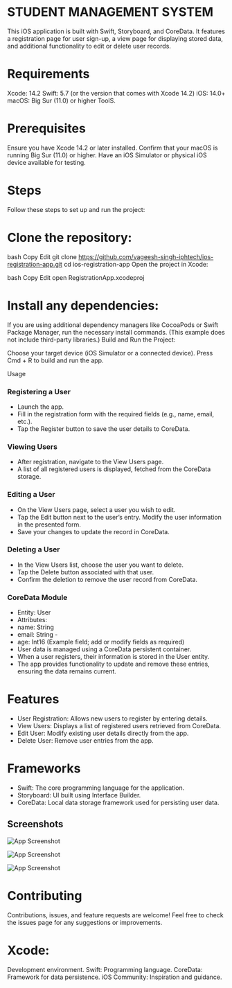 # STUDENT MANAGEMENT SYSTEM

This iOS application is built with Swift, Storyboard, and CoreData. It features a registration page for user sign-up, a view page for displaying stored data, and additional functionality to edit or delete user records.

# Requirements

Xcode: 14.2 Swift: 5.7 (or the version that comes with Xcode 14.2) iOS: 14.0+ macOS: Big Sur (11.0) or higher ToolS.

# Prerequisites

Ensure you have Xcode 14.2 or later installed. Confirm that your macOS is running Big Sur (11.0) or higher. Have an iOS Simulator or physical iOS device available for testing. 

# Steps
Follow these steps to set up and run the project:
# Clone the repository:

bash Copy Edit git clone https://github.com/vageesh-singh-iphtech/ios-registration-app.git cd ios-registration-app Open the project in Xcode:

bash Copy Edit open RegistrationApp.xcodeproj

# Install any dependencies:

If you are using additional dependency managers like CocoaPods or Swift Package Manager, run the necessary install commands. (This example does not include third-party libraries.) Build and Run the Project:

Choose your target device (iOS Simulator or a connected device). Press Cmd + R to build and run the app.

Usage

### Registering a User

- Launch the app. 
- Fill in the registration form with the required fields (e.g., name, email, etc.). 
- Tap the Register button to save the user details to CoreData.

### Viewing Users

- After registration, navigate to the View Users page. 
- A list of all registered users is displayed, fetched from the CoreData storage.

### Editing a User

- On the View Users page, select a user you wish to edit. 
- Tap the Edit button next to the user’s entry. Modify the user information in the presented form. 
- Save your changes to update the record in CoreData.

### Deleting a User

- In the View Users list, choose the user you want to delete. 
- Tap the Delete button associated with that user. 
- Confirm the deletion to remove the user record from CoreData.

### CoreData Module

- Entity: User 
- Attributes: 
- name: String 
- email: String -
- age: Int16 (Example field; add or modify fields as required) 
- User data is managed using a CoreData persistent container.
- When a user registers, their information is stored in the User entity. 
- The app provides functionality to update and remove these entries, ensuring the data remains current.

# Features

- User Registration: Allows new users to register by entering details. 
- View Users: Displays a list of registered users retrieved from CoreData. 
- Edit User: Modify existing user details directly from the app. 
- Delete User: Remove user entries from the app. 


# Frameworks

- Swift: The core programming language for the application. 
- Storyboard: UI built using Interface Builder. 
- CoreData: Local data storage framework used for persisting user data.

## Screenshots

![App Screenshot](https://chat.google.com/u/0/api/get_attachment_url?url_type=FIFE_URL&content_type=image%2Fpng&attachment_token=AOo0EEVfzO9DWqvBA25H6N0E92uR%2Fk6fRN1viwLRCbIrVKZmbefl54Jjw06qcfCiIlPx2pzE4GNAKdquVGLp%2B8%2BSw8na%2FLFYZ6q%2BDXcVajQVMrXufA3lPSsnWJFMWx4zS0%2FX2HLkKly7bj1GdxxKOXQG1rDzx1w7xksEBVjRKkoyOqYHAv3ug5XAK3%2F%2F6cjvpdgj%2Fd3Ya0xpj8BGIviEKEttHQfMgshvE%2FePtl7qJbd0mkn48gAmtluNpet7jX1aWN7SYuuSNGQgT8QNVh4upJlxOCCxFVRdl6WjtfenyoUjX7VIoTkl7CgzYc5pPGCgCjmPpQpNUEc76s0emsYRdgk4Aa6r0onAqy2oFgbWPNPsLnAsXaXg7Z7WG%2B7q%2F77W8wSipkmwWzhAp6%2BgEcfB%2Fl7Ztia0Flrik2%2FMC79%2By1eNCnH09%2FduIQ9Q29jWeCf2rlpepyDH%2BOk3fdHnigNjCcymuFiCtlI6Jdw5BYOEYFpel7tELgG6%2FiIgsOJjkf1Za8uSjM550ZRcGxCCjPbXCBr8WkMBGum%2BMhCryx6rJpiKjHkBwdeefCs1AArpEOQ5qrfiBElmhz5JBSwvubaEvY9mgLW1Fkd9PoNRrmtBwG81fwMhMe4y54x3rAmgHoeJnxLCd6X6OLBqYd%2B3Jg%3D%3D&sz=s330-c)

![App Screenshot](https://chat.google.com/u/0/api/get_attachment_url?url_type=FIFE_URL&content_type=image%2Fpng&attachment_token=AOo0EEUowuca9lW17S1XntNfw3MBGhWuCecMo7hWpRtsJJW%2Bfaww0Ac1fdYC63XzPKWKEeOTTpTF7ywz30o5aTJ6OjiGYktd9rHi0Teog%2FzOYB8%2BIPOL%2FiKWREJrqFHzslbbJnrTSJWMGrjsPNm72NNwJV6j1Mqf72AA1Pgz%2B6F7ukC5VQoAdRZ4VxUB5B6Ihv%2BvL1H33dGDz127RFU9iY8DTog6PymccnMdBp%2B2Gj8BtPN10yFR8FAJbVFWHFWmtAiEnb0NPTmY4l4isEv2Tg0SKXJa0lJ%2FJxQAws6yrxD%2BYX%2BIAkNXulQqBtENbjmtNGQc7bYQWBjP41B2zyacSpF9CqgDwuQ4PsgeDuGxxGR7rdAax0oG2Q72tpeGIIbGDFrIIqz1LcLQOdxcEOyMtQboXCfdSoSjR5EM2YY8X6abuZaBQQReHShbyxgpCRhE%2BayE%2FeczFCdLvDm0%2BICi0y2f04P55bTkPwMUU4B3yWn%2BtdGDEipFLsMK8DUBHgQct8MGoIMdXiSiwSCQMSlxeEZZGgLi9YzKzapGcmfgUYpBuo1g%2Fjz1rsISTDbHdVm8NioGv%2FUct6U7zs%2FUc%2BQpqUr2KqTdrcLOL0ukfoYSnz4snq5M8jUGDSeL5QVpdXXn%2FwGjLZ3AUV4kdHv6PA%3D%3D&sz=s330-c)

![App Screenshot](https://chat.google.com/u/0/api/get_attachment_url?url_type=FIFE_URL&content_type=image%2Fpng&attachment_token=AOo0EEVoVtKUgDUN46CJHyXQnRoiLtmjiHL7aDVTLXZlpv4rCURFCYvdMruBgInSHeACifx8QjeiQQ66GHJ3fau%2FxJhkSbmdC996ZdNyy7KQ7gWTCjEiRdqFpks%2FDCgUswR8vcfkLnShTJXOtmh2R16ABfl30qvvd3LpmZ9ZdbToCe%2BbSd1Ve8f9YBwUP0f%2FFDOXbRftIrbbyoTPW%2BWTZV6UZs91ACr6JWhdADy%2Fd3Q%2FIUQQ7Jt%2B%2BX2DfQtvCMSQI0AO9tURPRva%2BrC6NSNuvs5fQfLHck7EzwgyZy%2B6OkFyxDCZXsLePCFZTPKU%2B9iE10825%2FCG4iFFreRAbCa96uB0Z4jS6ZtfEPWeJqmlxCnMojLeZ8jaT71IjGvX2c8oaBAOHG1C5THw0btkLU324gDf7PLAfogWKFh1CMmSFVat6wJGOz%2Fl0iJyYtNk5mSdDECvDLTRiXWxIoE1duRKhEd1BlV51gtok2rF7%2FK1HuGCFBmVmKj1Q6kze09dxmAjD0Gs%2Bq%2FQYO3taQ0nstwGS8E5vUgrcsxiYo1%2FIVnP6AWvc5pVDliAARVFXcGlgQ%2BdYDYtn05IDZHl%2FWi20pi3XcpIt2UQfkMlEDkxS0jQEWgvV8NiNIRhXWDQOyOa8Ke8m949T66t5%2F6FQxMf&sz=s330-c)



# Contributing

Contributions, issues, and feature requests are welcome! Feel free to check the issues page for any suggestions or improvements.


# Xcode: 

Development environment. Swift: Programming language. CoreData: Framework for data persistence. iOS Community: Inspiration and guidance.
